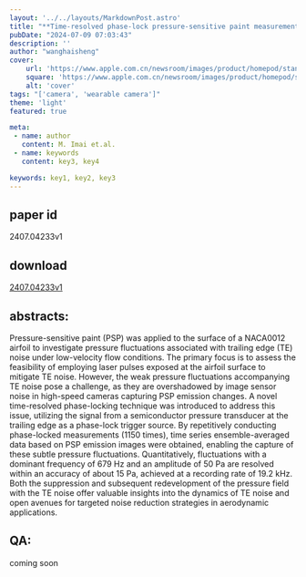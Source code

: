 ```yaml
---
layout: '../../layouts/MarkdownPost.astro'
title: "**Time-resolved phase-lock pressure-sensitive paint measurement of trailing edge noise dynamics**"
pubDate: "2024-07-09 07:03:43"
description: ''
author: "wanghaisheng"
cover:
    url: 'https://www.apple.com.cn/newsroom/images/product/homepod/standard/Apple-HomePod-hero-230118_big.jpg.large_2x.jpg'
    square: 'https://www.apple.com.cn/newsroom/images/product/homepod/standard/Apple-HomePod-hero-230118_big.jpg.large_2x.jpg'
    alt: 'cover'
tags: "['camera', 'wearable camera']" 
theme: 'light'
featured: true

meta:
 - name: author
   content: M. Imai et.al.
 - name: keywords
   content: key3, key4

keywords: key1, key2, key3
---
```


## paper id
2407.04233v1
## download
[2407.04233v1](http://arxiv.org/abs/2407.04233v1)
## abstracts:
Pressure-sensitive paint (PSP) was applied to the surface of a NACA0012 airfoil to investigate pressure fluctuations associated with trailing edge (TE) noise under low-velocity flow conditions. The primary focus is to assess the feasibility of employing laser pulses exposed at the airfoil surface to mitigate TE noise. However, the weak pressure fluctuations accompanying TE noise pose a challenge, as they are overshadowed by image sensor noise in high-speed cameras capturing PSP emission changes. A novel time-resolved phase-locking technique was introduced to address this issue, utilizing the signal from a semiconductor pressure transducer at the trailing edge as a phase-lock trigger source. By repetitively conducting phase-locked measurements (1150 times), time series ensemble-averaged data based on PSP emission images were obtained, enabling the capture of these subtle pressure fluctuations. Quantitatively, fluctuations with a dominant frequency of 679 Hz and an amplitude of 50 Pa are resolved within an accuracy of about 15 Pa, achieved at a recording rate of 19.2 kHz. Both the suppression and subsequent redevelopment of the pressure field with the TE noise offer valuable insights into the dynamics of TE noise and open avenues for targeted noise reduction strategies in aerodynamic applications.
## QA:
coming soon
